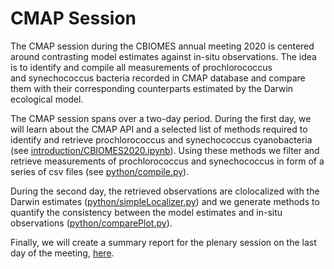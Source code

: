 # CMAP Session
The CMAP session during the CBIOMES annual meeting 2020 is centered around contrasting model estimates against in-situ observations. The idea is to identify and compile all measurements of prochlorococcus and synechococcus bacteria recorded in CMAP database and compare them with their corresponding counterparts estimated by the Darwin ecological model.<br/>

The CMAP session spans over a two-day period. During the first day, we will learn about the CMAP API and a selected list of methods required to identify and retrieve prochlorococcus and synechococcus cyanobacteria (see [introduction/CBIOMES2020.ipynb](introduction/CBIOMES2020.ipynb)). Using these methods we filter and retrieve measurements of prochlorococcus and synechococcus in form of a series of csv files (see [python/compile.py](python/compile.py)). <br/>

During the second day, the retrieved observations are clolocalized with the Darwin estimates ([python/simpleLocalizer.py](python/simpleLocalizer.py)) and we generate methods to quantify the consistency between the model estimates and in-situ observations ([python/comparePlot.py](python/comparePlot.py)).  <br/>

Finally, we will create a summary report for the plenary session on the last day of the meeting, [here](https://docs.google.com/presentation/d/1OWqzkvIyW4mf5UoDX7hS8rD8N_1kIt9JvtGBfts2F5U/edit#slide=id.p1).
